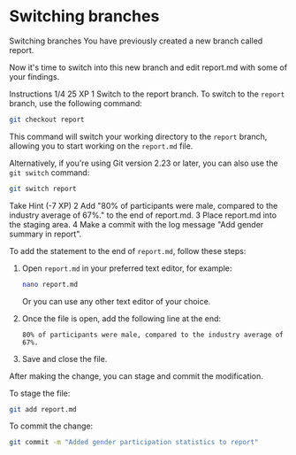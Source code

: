 # Switching branches

Switching branches
You have previously created a new branch called report.

Now it's time to switch into this new branch and edit report.md with some of your findings.

Instructions 1/4
25 XP
1
Switch to the report branch.
To switch to the `report` branch, use the following command:

```bash
git checkout report
```

This command will switch your working directory to the `report` branch, allowing you to start working on the `report.md` file. 

Alternatively, if you're using Git version 2.23 or later, you can also use the `git switch` command:

```bash
git switch report
```

Take Hint (-7 XP)
2
Add "80% of participants were male, compared to the industry average of 67%." to the end of report.md.
3
Place report.md into the staging area.
4
Make a commit with the log message "Add gender summary in report".

To add the statement to the end of `report.md`, follow these steps:

1. Open `report.md` in your preferred text editor, for example:

   ```bash
   nano report.md
   ```

   Or you can use any other text editor of your choice.

2. Once the file is open, add the following line at the end:

   ```
   80% of participants were male, compared to the industry average of 67%.
   ```

3. Save and close the file.

After making the change, you can stage and commit the modification.

To stage the file:

```bash
git add report.md
```

To commit the change:

```bash
git commit -m "Added gender participation statistics to report"
```